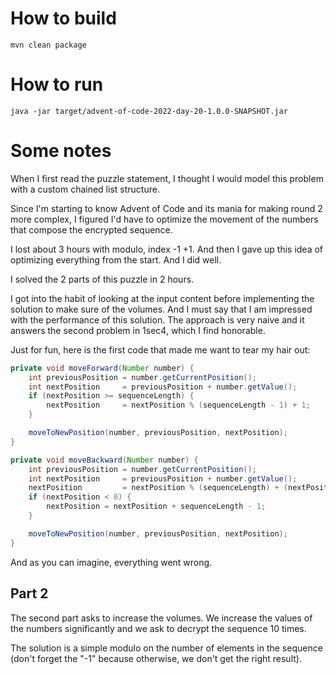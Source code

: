 # How to build

```
mvn clean package
```

# How to run

```
java -jar target/advent-of-code-2022-day-20-1.0.0-SNAPSHOT.jar
```

# Some notes

When I first read the puzzle statement, I thought I would model this problem with a custom chained list structure.

Since I'm starting to know Advent of Code and its mania for making round 2 more complex, I figured I'd have to optimize the movement of the numbers that compose the encrypted sequence.

I lost about 3 hours with modulo, index -1 +1.
And then I gave up this idea of optimizing everything from the start.
And I did well.

I solved the 2 parts of this puzzle in 2 hours.


I got into the habit of looking at the input content before implementing the solution to make sure of the volumes.
And I must say that I am impressed with the performance of this solution.
The approach is very naive and it answers the second problem in 1sec4, which I find honorable.

Just for fun, here is the first code that made me want to tear my hair out:
```java
private void moveForward(Number number) {
    int previousPosition = number.getCurrentPosition();
    int nextPosition     = previousPosition + number.getValue();
    if (nextPosition >= sequenceLength) {
        nextPosition     = nextPosition % (sequenceLength - 1) + 1;
    }

    moveToNewPosition(number, previousPosition, nextPosition);
}

private void moveBackward(Number number) {
    int previousPosition = number.getCurrentPosition();
    int nextPosition     = previousPosition + number.getValue();
    nextPosition         = nextPosition % (sequenceLength) + (nextPosition / sequenceLength);
    if (nextPosition < 0) {
        nextPosition = nextPosition + sequenceLength - 1;
    }

    moveToNewPosition(number, previousPosition, nextPosition);
}
```

And as you can imagine, everything went wrong.

## Part 2

The second part asks to increase the volumes.
We increase the values of the numbers significantly and we ask to decrypt the sequence 10 times.

The solution is a simple modulo on the number of elements in the sequence (don't forget the "-1" because otherwise, we don't get the right result).